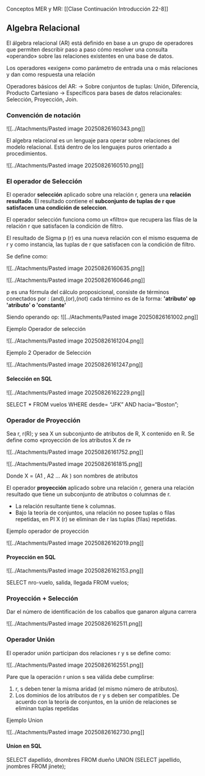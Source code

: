 Conceptos MER y MR: [[Clase Continuación Introducción 22-8]]

## Algebra Relacional

El álgebra relacional (AR) está definido en base a un grupo de operadores que permiten describir paso a paso cómo resolver una consulta «operando» sobre las relaciones existentes en una base de datos. 

Los operadores «exigen» como parámetro de entrada una o más relaciones y dan como respuesta una relación 

Operadores básicos del AR: 
→ Sobre conjuntos de tuplas: Unión, Diferencia, Producto Cartesiano 
→ Específicos para bases de datos relacionales: Selección, Proyección, Join.

### Convención de notación

![[../Atachments/Pasted image 20250826160343.png]]

El algebra relacional es un lenguaje para operar sobre relaciones del modelo relacional. Está dentro de los lenguajes puros orientado a procedimientos.

![[../Atachments/Pasted image 20250826160510.png]]

### El operador de Selección 

El operador **selección** aplicado sobre una relación r, genera una **relación resultado**. El resultado contiene el **subconjunto de tuplas de r que satisfacen una condición de seleccion**.

El operador selección funciona como un «filtro» que recupera las filas de la relación r que satisfacen la condición de filtro. 

El resultado de Sigma p (r) es una nueva relación con el mismo esquema de r y como instancia, las tuplas de r que satisfacen con la condición de filtro.

Se define como:

![[../Atachments/Pasted image 20250826160635.png]]

![[../Atachments/Pasted image 20250826160646.png]]

p es una fórmula del cálculo proposicional, consiste de términos conectados por : (and),(or),(not)
cada término es de la forma:
	**'atributo' op 'atributo' o 'constante'**

Siendo operando op:
 ![[../Atachments/Pasted image 20250826161002.png]]

Ejemplo Operador de selección

![[../Atachments/Pasted image 20250826161204.png]]


Ejemplo 2 Operador de Selección

![[../Atachments/Pasted image 20250826161247.png]]

#### Selección en SQL 

![[../Atachments/Pasted image 20250826162229.png]]

SELECT * 
	FROM vuelos 
	WHERE desde= “JFK” AND hacia=“Boston”;

### Operador de Proyección 

Sea r, r(R); y sea X un subconjunto de atributos de R, X contenido en R. Se define como «proyección de los atributos X de r»

![[../Atachments/Pasted image 20250826161752.png]]

![[../Atachments/Pasted image 20250826161815.png]]

Donde X = (A1 , A2 … Ak ) son nombres de atributos

El operador **proyección** aplicado sobre una relación r, genera una relación resultado que tiene un subconjunto de atributos o columnas de r. 
- La relación resultante tiene k columnas. 
- Bajo la teoría de conjuntos, una relación no posee tuplas o filas repetidas, en PI X (r) se eliminan de r las tuplas (filas) repetidas.

Ejemplo operador de proyección

![[../Atachments/Pasted image 20250826162019.png]]

#### Proyección en SQL

![[../Atachments/Pasted image 20250826162153.png]]

SELECT nro-vuelo, salida, llegada 
	FROM vuelos;


### Proyección + Selección

Dar el número de identificación de los caballos que ganaron alguna carrera

![[../Atachments/Pasted image 20250826162511.png]]

### Operador Unión

El operador unión participan dos relaciones r y s se define como:

![[../Atachments/Pasted image 20250826162551.png]]

Pare que la operación r union s sea válida debe cumplirse:
1. r, s deben tener la misma aridad (el mismo número de atributos). 
2. Los dominios de los atributos de r y s deben ser compatibles.
De acuerdo con la teoría de conjuntos, en la unión de relaciones se eliminan tuplas repetidas

Ejemplo Union

![[../Atachments/Pasted image 20250826162730.png]]

#### Union en SQL

SELECT dapellido, dnombres 
	FROM dueño 
	UNION (SELECT japellido, jnombres FROM jinete);